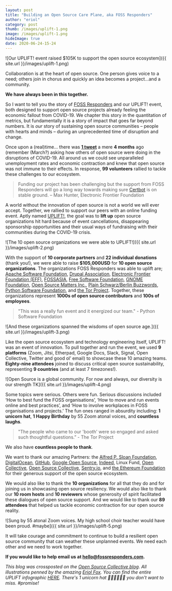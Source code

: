 ```yaml
---
layout: post
title: "Building an Open Source Care Plane, aka FOSS Responders"
author: "eriol"
category: post
thumb: /images/uplift-1.png
image: /images/uplift-1.png
hideImage: true
date: 2020-06-24-15-24
---
```


![Our UPLIFT! event raised $105K to support the open source ecosystem]({{ site.url }}/images/uplift-1.png)

Collaboration is at the heart of open source. One person gives voice to a need; others join in chorus and quickly an idea becomes a project...and a community.

**We have always been in this together.**

So I want to tell you the story of [FOSS Responders](https://fossresponders.com/) and our UPLIFT! event, both designed to support open source projects already feeling the economic fallout from COVID-19. We chapter this story in the quantitation of metrics, but fundamentally it is  a story of impact that goes far beyond numbers. It is _our_ story of sustaining open source communities – people with hearts and minds – during an unprecedented time of disruption and change.

Once upon a (real)time… there was **[1 tweet](https://twitter.com/DuaneOBrien/status/1235389692612231168)** a mere **4 months** ago (remember (March?) asking how others of open source were doing in the disruptions of COVID-19. All around us we could see unparalleled unemployment rates and economic contraction and knew that open source was not immune to their effects. In response, **99 volunteers** rallied to tackle these challenges to our ecosystem.

> Funding our project has been challenging but the support from FOSS Responders will go a long way towards making sure [Certbot](https://certbot.eff.org/) is on stable ground. – Max Hunter, Electronic Frontier Foundation

A world without the innovation of open source is not a world we will ever accept. Together, we rallied to support our peers with an online funding event. Aptly named [UPLIFT!](https://opencollective.com/foss-responders/events/virtual-funding-event-q2-2020-4edd1e3a), the goal was to **lift up** open source organizations hit hard because of event cancellations, disappearing sponsorship opportunities and their usual ways of fundraising with their communities during the COVID-19 crisis.

![The 10 open source organizations we were able to UPLIFT!]({{ site.url }}/images/uplift-2.png)

With the support of **10 corporate partners** and **22 individual donations** (thank you!), we were able to raise **$105,000USD** for **10 open source organizations**. The organizations FOSS Responders was able to uplift are; [Apache Software Foundation](http://www.apache.org/), [Drupal Association](https://www.drupal.org/association), [Electronic Frontier Foundation (EFF)](https://www.eff.org/), [FOSSASIA](https://fossasia.org/), [Free Software Foundation](https://www.fsf.org/), [GNOME Foundation](https://www.gnome.org/foundation/), [Open Source Matters Inc.](https://www.opensourcematters.org/), [Plain Schwarz/Berlin Buzzwords](https://plainschwarz.com/), [Python Software Foundation](https://www.python.org/psf/), and [the Tor Project](https://www.torproject.org/). Together, these organizations represent **1000s of open source contributors** and **100s of employees**.

> "This was a really fun event and it energized our team." - Python Software Foundation

![And these organizations spanned the wisdoms of open source age.]({{ site.url }}/images/uplift-3.png)

Like the open source ecosystem and technology engineering itself, UPLIFT! was an event of innovation. To pull together and run the event, we used **9 platforms** (Zoom, Jitsi, Etherpad, Google Docs, Slack, Signal, Open Collective, Twitter and good ol’ email) to showcase these 10 amazing teams. **Eighty-nine attendees** joined to discuss critical open source sustainability, representing **9 countries** (and at least 7 timezones!).

![Open Source is a global community. For now and always, our diversity is our strength TK]({{ site.url }}/images/uplift-4.png)

Some topics were serious. Others were fun. Serious discussions included ‘How to best fund the  FOSS organisations’, ‘How to move and run events online and best practices’, and ‘How to involve workplaces in FOSS organisations and projects.’ The fun ones ranged in absurdity including: **1 unicorn hat**, **1 Happy Birthday** by 55 Zoom atonal voices, and **countless laughs**.

> "The people who came to our 'booth' were so engaged and asked such thoughtful questions.” - The Tor Project

We also have **countless people to thank**.

We want to thank our amazing Partners: the [Alfred P. Sloan Foundation](https://opencollective.com/sloan-foundation), [DigitalOcean](https://opencollective.com/digitalocean), [GitHub](https://opencollective.com/github), [Google Open Source](https://opencollective.com/google), [Indeed](https://opencollective.com/indeed), Linux Fund, [Open Collective](https://opencollective.com/opencollectiveinc), [Open Source Collective](https://opencollective.com/opensource), [Sentry.io](https://opencollective.com/sentry), and [the Ethereum Foundation](https://opencollective.com/ef_esp) for their generous support of the open source ecosystem.

We would also like to thank the **10 organizations** for all that they do and for joining us in showcasing open source resiliency.  We would also like to thank our **10 room hosts** and **10 reviewers** whose generosity of spirit facilitated these dialogues of open source support. And we would like to thank our **89 attendees** that helped us tackle economic contraction for our open source reality.

![Sung by 55 atonal Zoom voices. My high school choir teacher would have been proud. #maybe]({{ site.url }}/images/uplift-5.png)

It will take courage and commitment to continue to build a resilient open source community that can weather these unplanned events. We need each other and we need to work together.

**If you would like to help email us at  [hello@fossresponders.com](mailto:hello@fossresponders.com).**

_This blog was crossposted on the [Open Source Collective blog](https://blog.opencollective.com/foss-responders-uplift/). All illustrations penned by the amazing [Eriol Fox](http://erioldoesdesign.com/). You can find the entire UPLIFT infographic [HERE](https://fossresponders.com/assets/files/fossresponders-uplift-Infographic-update-1.pdf). There's 1 unicorn hat 🦄🦄🦄🦄🦄🦄 you don't want to miss. #promise!_

